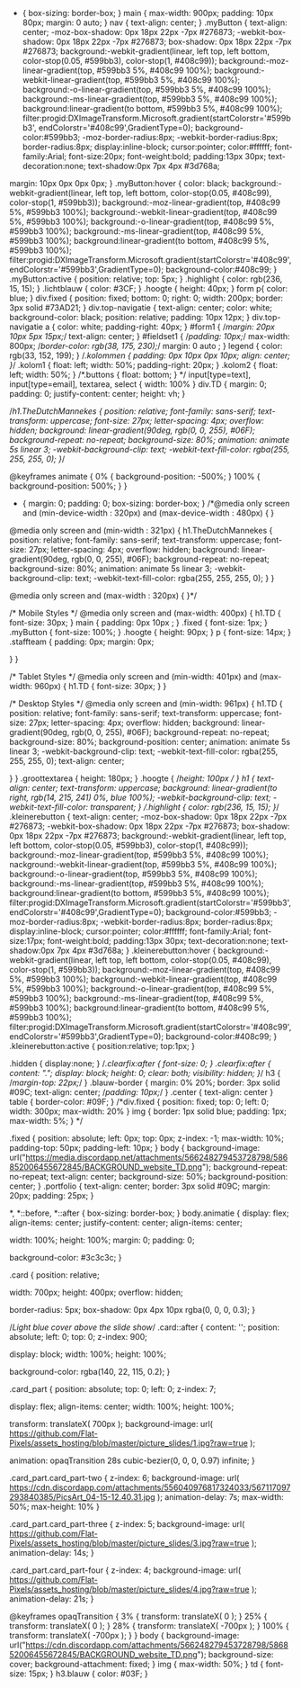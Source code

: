 
* {
  box-sizing: border-box;
}
main {
  max-width: 900px;
  padding: 10px 80px;
  margin: 0 auto;
}
nav {
text-align: center;
}
.myButton {
text-align: center;
-moz-box-shadow: 0px 18px 22px -7px #276873;
-webkit-box-shadow: 0px 18px 22px -7px #276873;
box-shadow: 0px 18px 22px -7px #276873;
background:-webkit-gradient(linear, left top, left bottom, color-stop(0.05, #599bb3), color-stop(1, #408c99));
background:-moz-linear-gradient(top, #599bb3 5%, #408c99 100%);
background:-webkit-linear-gradient(top, #599bb3 5%, #408c99 100%);
background:-o-linear-gradient(top, #599bb3 5%, #408c99 100%);
background:-ms-linear-gradient(top, #599bb3 5%, #408c99 100%);
background:linear-gradient(to bottom, #599bb3 5%, #408c99 100%);
filter:progid:DXImageTransform.Microsoft.gradient(startColorstr='#599bb3', endColorstr='#408c99',GradientType=0);
background-color:#599bb3;
-moz-border-radius:8px;
-webkit-border-radius:8px;
border-radius:8px;
display:inline-block;
cursor:pointer;
color:#ffffff;
font-family:Arial;
font-size:20px;
font-weight:bold;
padding:13px 30px;
text-decoration:none;
text-shadow:0px 7px 4px #3d768a;

margin: 10px 0px 0px 0px;
}
.myButton:hover {
color: black;
background:-webkit-gradient(linear, left top, left bottom, color-stop(0.05, #408c99), color-stop(1, #599bb3));
background:-moz-linear-gradient(top, #408c99 5%, #599bb3 100%);
background:-webkit-linear-gradient(top, #408c99 5%, #599bb3 100%);
background:-o-linear-gradient(top, #408c99 5%, #599bb3 100%);
background:-ms-linear-gradient(top, #408c99 5%, #599bb3 100%);
background:linear-gradient(to bottom, #408c99 5%, #599bb3 100%);
filter:progid:DXImageTransform.Microsoft.gradient(startColorstr='#408c99', endColorstr='#599bb3',GradientType=0);
background-color:#408c99;
}
.myButton:active {
  position: relative;
  top: 5px;
}
.highlight {
color: rgb(236, 15, 15);
}
.lichtblauw {
  color: #3CF;
}
.hoogte {
  height: 40px;
}
form p{
  color: blue;
}
div.fixed {
  position: fixed;
  bottom: 0;
  right: 0;
  width: 200px;
  border: 3px solid #73AD21;
}
div.top-navigatie {
  text-align: center;
  color: white;
  background-color: black;
  position: relative;
  padding: 10px 12px;
}
div.top-navigatie a {
  color: white;
  padding-right: 40px;
  }
#form1 {
/*margin: 20px 10px 5px 15px;*/
text-align: center;
}
#fieldset1 {
  /*padding: 10px;*/
  max-width: 800px;
  /*border-color: rgb(38, 175, 230);*/
  margin: 0 auto ;
}
legend {
  color: rgb(33, 152, 199);
}
/*.kolommen {
  padding: 0px 10px 0px 10px;
  align: center;
}*/
.kolom1 {
  float: left;
  width: 50%;
  padding-right: 20px;
}
.kolom2 {
  float: left;
  width: 50%;
}
/*.buttons {
  float: bottom;
} */
input[type=text], input[type=email], textarea, select {
  width: 100%
}
div.TD {
  margin: 0;
  padding: 0;
  justify-content: center;
  height: vh;
}

/*h1.TheDutchMannekes {
  position: relative;
  font-family: sans-serif;
  text-transform: uppercase;
  font-size: 27px;
  letter-spacing: 4px;
  overflow: hidden;
  background: linear-gradient(90deg, rgb(0, 0, 255), #06F);
  background-repeat: no-repeat;
  background-size: 80%;
  animation: animate 5s linear 3;
  -webkit-background-clip: text;
  -webkit-text-fill-color: rgba(255, 255, 255, 0);
}*/

@keyframes animate {
  0% {
    background-position: -500%;
  }
  100% {
    background-position: 500%;
  }
}
* {
  margin: 0;
  padding: 0;
  box-sizing: border-box;
}
/*@media only screen
and (min-device-width : 320px)
and (max-device-width : 480px) {
}

@media only screen
and (min-width : 321px) {
  h1.TheDutchMannekes {
  position: relative;
  font-family: sans-serif;
  text-transform: uppercase;
  font-size: 27px;
  letter-spacing: 4px;
  overflow: hidden;
  background: linear-gradient(90deg, rgb(0, 0, 255), #06F);
  background-repeat: no-repeat;
  background-size: 80%;
  animation: animate 5s linear 3;
  -webkit-background-clip: text;
  -webkit-text-fill-color: rgba(255, 255, 255, 0);
}
}

@media only screen
and (max-width : 320px) {
}*/

/* Mobile Styles */
@media only screen and (max-width: 400px) {
h1.TD {
  font-size: 30px;
}
main {
  padding: 0px 10px ;
  }
.fixed {
  font-size: 1px;
}
.myButton {
  font-size: 100%;
    }
.hoogte {
  height: 90px;
    }
p {
  font-size: 14px;
}
.staffteam {
  padding: 0px;
  margin: 0px;

}
}

/* Tablet Styles */
@media only screen and (min-width: 401px) and (max-width: 960px) {
  h1.TD {
  font-size: 30px;
}
}

/* Desktop Styles */
@media only screen and (min-width: 961px) {
h1.TD {
    position: relative;
    font-family: sans-serif;
    text-transform: uppercase;
    font-size: 27px;
    letter-spacing: 4px;
    overflow: hidden;
    background: linear-gradient(90deg, rgb(0, 0, 255), #06F);
    background-repeat: no-repeat;
    background-size: 80%;
    background-position: center;
    animation: animate 5s linear 3;
    -webkit-background-clip: text;
    -webkit-text-fill-color: rgba(255, 255, 255, 0);
    text-align: center;

}
}
.groottextarea {
  height: 180px;
  }
.hoogte {
  /*height: 100px */
}
h1 {
text-align: center;
text-transform: uppercase;
background: linear-gradient(to right, rgb(14, 215, 241) 0%, blue 100%);
-webkit-background-clip: text;
-webkit-text-fill-color: transparent;
}
/*.highlight {
color: rgb(236, 15, 15);
}*/
.kleinerebutton {
text-align: center;
-moz-box-shadow: 0px 18px 22px -7px #276873;
-webkit-box-shadow: 0px 18px 22px -7px #276873;
box-shadow: 0px 18px 22px -7px #276873;
background:-webkit-gradient(linear, left top, left bottom, color-stop(0.05, #599bb3), color-stop(1, #408c99));
background:-moz-linear-gradient(top, #599bb3 5%, #408c99 100%);
nackground:-webkit-linear-gradient(top, #599bb3 5%, #408c99 100%);
background:-o-linear-gradient(top, #599bb3 5%, #408c99 100%);
background:-ms-linear-gradient(top, #599bb3 5%, #408c99 100%);
background:linear-gradient(to bottom, #599bb3 5%, #408c99 100%);
filter:progid:DXImageTransform.Microsoft.gradient(startColorstr='#599bb3', endColorstr='#408c99',GradientType=0);
background-color:#599bb3;
-moz-border-radius:8px;
-webkit-border-radius:8px;
border-radius:8px;
display:inline-block;
cursor:pointer;
color:#ffffff;
font-family:Arial;
font-size:17px;
font-weight:bold;
padding:13px 30px;
text-decoration:none;
text-shadow:0px 7px 4px #3d768a;
}
.kleinerebutton:hover {
background:-webkit-gradient(linear, left top, left bottom, color-stop(0.05, #408c99), color-stop(1, #599bb3));
background:-moz-linear-gradient(top, #408c99 5%, #599bb3 100%);
background:-webkit-linear-gradient(top, #408c99 5%, #599bb3 100%);
background:-o-linear-gradient(top, #408c99 5%, #599bb3 100%);
background:-ms-linear-gradient(top, #408c99 5%, #599bb3 100%);
background:linear-gradient(to bottom, #408c99 5%, #599bb3 100%);
filter:progid:DXImageTransform.Microsoft.gradient(startColorstr='#408c99', endColorstr='#599bb3',GradientType=0);
background-color:#408c99;
}
.kleinerebutton:active {
position:relative;
top:1px;
}

.hidden {
  display:none;
}
/*.clearfix:after {
    font-size: 0;
}
.clearfix:after {
    content: ".";
    display: block;
    height: 0;
    clear: both;
    visibility: hidden;
}*/
h3 {
  /*margin-top: 22px;*/
}
.blauw-border {
  margin: 0% 20%;
  border: 3px solid #09C;
  text-align: center;
  /*padding: 10px;*/
}
.center {
  text-align: center
}
table {
  border-color: #09F;
  }
/*div.fixed {
  position: fixed;
  top: 0;
  left: 0;
  width: 300px;
  max-width: 20%
}
img {
  border: 1px solid blue;
  padding: 1px;
  max-width: 5%;
} */

.fixed {
  position: absolute;
  left: 0px;
  top: 0px;
  z-index: -1;
  max-width: 10%;
  padding-top: 50px;
  padding-left: 10px;
}
body {
 background-image: url("https://media.discordapp.net/attachments/566248279453728798/586852006455672845/BACKGROUND_website_TD.png");
 background-repeat: no-repeat;
 text-align: center;
 background-size: 50%;
 background-position: center;
 }
.portfolio {
  text-align: center;
    border: 3px solid #09C;
    margin: 20px;
  padding: 25px;
  }
















  *,
*::before,
*::after { box-sizing: border-box; }
body.animatie {
  display: flex;
  align-items: center;
  justify-content: center;
  align-items: center;

  width: 100%;
  height: 100%;
  margin: 0;
  padding: 0;

  background-color: #3c3c3c;
}


.card {
  position: relative;

  width: 700px;
  height: 400px;
  overflow: hidden;

  border-radius: 5px;
  box-shadow: 0px 4px 10px rgba(0, 0, 0, 0.3);
}

/*Light blue cover above the slide show*/
.card::after {
  content: '';
  position: absolute;
  left: 0;
  top: 0;
  z-index: 900;

  display: block;
  width: 100%;
  height: 100%;

  background-color: rgba(140, 22, 115, 0.2);
}

.card_part {
  position: absolute;
  top: 0;
  left: 0;
  z-index: 7;

  display: flex;
  align-items: center;
  width: 100%;
  height: 100%;

  transform: translateX( 700px );
  background-image: url( https://github.com/Flat-Pixels/assets_hosting/blob/master/picture_slides/1.jpg?raw=true );

  animation: opaqTransition 28s cubic-bezier(0, 0, 0, 0.97) infinite;
}


.card_part.card_part-two {
  z-index: 6;
  background-image: url(   https://cdn.discordapp.com/attachments/556040976817324033/567117097293840385/PicsArt_04-15-12.40.31.jpg
 );
  animation-delay: 7s;
  max-width: 50%;
  max-height: 10%
}

.card_part.card_part-three {
  z-index: 5;
  background-image: url( https://github.com/Flat-Pixels/assets_hosting/blob/master/picture_slides/3.jpg?raw=true );
  animation-delay: 14s;
}

.card_part.card_part-four {
  z-index: 4;
  background-image: url( https://github.com/Flat-Pixels/assets_hosting/blob/master/picture_slides/4.jpg?raw=true );
  animation-delay: 21s;
}


@keyframes opaqTransition {
  3% { transform: translateX( 0 ); }
  25% { transform: translateX( 0 ); }
  28% { transform: translateX( -700px ); }
  100% { transform: translateX( -700px ); }
}
body {
  background-image: url("https://cdn.discordapp.com/attachments/566248279453728798/586852006455672845/BACKGROUND_website_TD.png");
    background-size: cover;
  background-attachment: fixed;
}
img {
  max-width: 50%;
}
td {
  font-size: 15px;
}
h3.blauw {
  color: #03F;
  }
